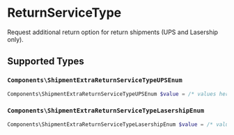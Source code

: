 # ReturnServiceType

Request additional return option for return shipments (UPS and Lasership only).


## Supported Types

### `Components\ShipmentExtraReturnServiceTypeUPSEnum`

```php
Components\ShipmentExtraReturnServiceTypeUPSEnum $value = /* values here */
```

### `Components\ShipmentExtraReturnServiceTypeLasershipEnum`

```php
Components\ShipmentExtraReturnServiceTypeLasershipEnum $value = /* values here */
```

